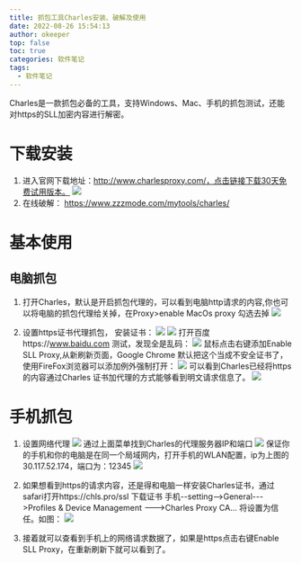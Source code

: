 ```yaml
---
title: 抓包工具Charles安装、破解及使用
date: 2022-08-26 15:54:13
author: okeeper
top: false
toc: true
categories: 软件笔记
tags:
  - 软件笔记
---
```


Charles是一款抓包必备的工具，支持Windows、Mac、手机的抓包测试，还能对https的SLL加密内容进行解密。

# 下载安装

1. 进入官网下载地址：http://www.charlesproxy.com/，点击链接下载30天免费试用版本。
  ![](https://okeeper-blog-images.oss-cn-hangzhou.aliyuncs.com/images/getImage-20220825183037795.png)
2. 在线破解：
  https://www.zzzmode.com/mytools/charles/

# 基本使用
## 电脑抓包

1. 打开Charles，默认是开启抓包代理的，可以看到电脑http请求的内容,你也可以将电脑的抓包代理给关掉，在Proxy>enable MacOs proxy 勾选去掉
![](https://okeeper-blog-images.oss-cn-hangzhou.aliyuncs.com/images/getImage-20220825183037940.png)

2. 设置https证书代理抓包，
安装证书：
![](https://okeeper-blog-images.oss-cn-hangzhou.aliyuncs.com/images/getImage-20220825183038586.png)
![](https://okeeper-blog-images.oss-cn-hangzhou.aliyuncs.com/images/getImage-20220825183037648.png)
打开百度https://www.baidu.com 测试，发现全是乱码：
![](https://okeeper-blog-images.oss-cn-hangzhou.aliyuncs.com/images/getImage-20220825183038645.png)
鼠标点击右键添加Enable SLL Proxy,从新刷新页面，Google Chrome 默认把这个当成不安全证书了，使用FireFox浏览器可以添加例外强制打开：
![](https://okeeper-blog-images.oss-cn-hangzhou.aliyuncs.com/images/getImage-20220825183038204.png)
可以看到Charles已经将https的内容通过Charles 证书加代理的方式能够看到明文请求信息了。
![](https://okeeper-blog-images.oss-cn-hangzhou.aliyuncs.com/images/getImage-20220825183038795.png)

# 手机抓包
1. 设置网络代理
![](https://okeeper-blog-images.oss-cn-hangzhou.aliyuncs.com/images/getImage-20220825183038117.png)
通过上面菜单找到Charles的代理服务器IP和端口
![](https://okeeper-blog-images.oss-cn-hangzhou.aliyuncs.com/images/getImage-20220825183038169.png)
保证你的手机和你的电脑是在同一个局域网内，打开手机的WLAN配置，ip为上图的30.117.52.174，端口为：12345
![](https://okeeper-blog-images.oss-cn-hangzhou.aliyuncs.com/images/getImage-20220825183038566.png)

2. 如果想看到https的请求内容，还是得和电脑一样安装Charles证书，通过safari打开https://chls.pro/ssl 下载证书
手机--setting-->General--->Profiles & Device Management --->Charles Proxy CA...
将设置为信任。如图：
![](https://okeeper-blog-images.oss-cn-hangzhou.aliyuncs.com/images/getImage-20220825183038687.png)

3. 接着就可以查看到手机上的网络请求数据了，如果是https点击右键Enable SLL Proxy，在重新刷新下就可以看到了。